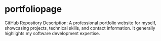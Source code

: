 # portfoliopage
 GitHub Repository Description: A professional portfolio website for myself, showcasing projects, technical skills, and contact information.  It generally highlights my software development expertise.
